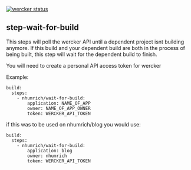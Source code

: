 [![wercker status](https://app.wercker.com/status/ff788e3e0eb4b14e7c3363fb0f64789e/m/master "wercker status")](https://app.wercker.com/project/bykey/ff788e3e0eb4b14e7c3363fb0f64789e)

## step-wait-for-build

This steps will poll the wercker API until a dependent project isnt building anymore.
If this build and your dependent build are both in the process of being built, this step will wait for the dependent build to finish.

You will need to create a personal API access token for wercker

Example:

    build:
      steps:
        - nhumrich/wait-for-build:
            application: NAME_OF_APP
            owner: NAME_OF_APP_OWNER
            token: WERCKER_API_TOKEN

if this was to be used on nhumrich/blog you would use:


    build:
      steps:
        - nhumrich/wait-for-build:
            application: blog
            owner: nhumrich
            token: WERCKER_API_TOKEN



